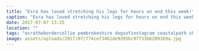 ```yaml
---
title: "Esra has loved stretching his legs for hours on end this week!"
caption: "Esra has loved stretching his legs for hours on end this week!"
date: 2017-07-07 13:25
location: ""
tags: "esrathebordercollie pembrokeshire dogsofinstagram coastalpath shotoniphone7plus"
image: assets/uploads/2017/07/774cef3461de9395bc97f33b62093b9a.jpg
---
```

